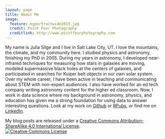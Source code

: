 ```yaml
---
layout: page
title: About Me
image:
  feature: myportraitwide2015.jpg
  credit: Point Four Photography
  creditlink: http://www.pointfourphotography.com
---
```


My name is Julia Silge and I live in Salt Lake City, UT. I love the mountains, the climate, and my community here. I studied physics and astronomy, finishing my PhD in 2005. During my years in astronomy, I developed near-infrared techniques for measuring how stars in galaxies are moving, modeled supermassive black holes at the centers of galaxies, and participated in searches for Kuiper belt objects in our own solar system. Over my whole career, I have been active in teaching and communicating about STEM with non-expert audiences. I also have worked for an ed tech company writing astronomy content for the higher ed classroom. Now, I work in data science where my background in astronomy, physics, and education has given me a strong foundation for using data to answer interesting questions. Look at my work on [Github](https://github.com/juliasilge) or [RPubs](http://rpubs.com/juliasilge), or find me on [LinkedIn](https://www.linkedin.com/in/juliasilge).

My blog posts are released under a [Creative Commons Attribution-ShareAlike 4.0 International License](http://creativecommons.org/licenses/by-sa/4.0/).
<br><a rel="license" href="https://creativecommons.org/licenses/by-sa/4.0/"><img alt="Creative Commons License" style="border-width:0" src="https://i.creativecommons.org/l/by-sa/4.0/88x31.png" /></a><br />
